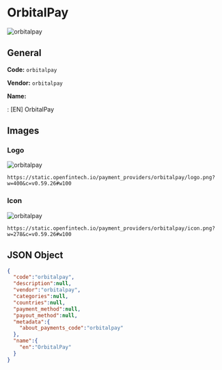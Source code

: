 
# OrbitalPay 
![orbitalpay](https://static.openfintech.io/payment_providers/orbitalpay/logo.png?w=400&c=v0.59.26#w100)  

## General 
 
**Code:** `orbitalpay` 
 
**Vendor:** `orbitalpay` 
 
**Name:** 
 
:	[EN] OrbitalPay 
 

## Images 

### Logo 
 
![orbitalpay](https://static.openfintech.io/payment_providers/orbitalpay/logo.png?w=400&c=v0.59.26#w100)  

```
https://static.openfintech.io/payment_providers/orbitalpay/logo.png?w=400&c=v0.59.26#w100
```  

### Icon 
 
![orbitalpay](https://static.openfintech.io/payment_providers/orbitalpay/icon.png?w=278&c=v0.59.26#w100)  

```
https://static.openfintech.io/payment_providers/orbitalpay/icon.png?w=278&c=v0.59.26#w100
```  

## JSON Object 

```json
{
  "code":"orbitalpay",
  "description":null,
  "vendor":"orbitalpay",
  "categories":null,
  "countries":null,
  "payment_method":null,
  "payout_method":null,
  "metadata":{
    "about_payments_code":"orbitalpay"
  },
  "name":{
    "en":"OrbitalPay"
  }
}
```  
